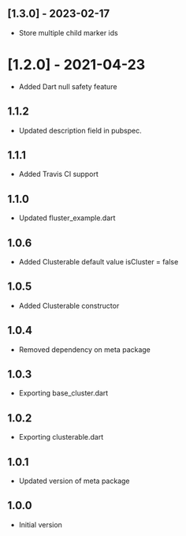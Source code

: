 ## [1.3.0] - 2023-02-17

- Store multiple child marker ids

# [1.2.0] - 2021-04-23

- Added Dart null safety feature

## 1.1.2

- Updated description field in pubspec.

## 1.1.1

- Added Travis CI support

## 1.1.0

- Updated fluster_example.dart

## 1.0.6

- Added Clusterable default value isCluster = false

## 1.0.5

- Added Clusterable constructor

## 1.0.4

- Removed dependency on meta package

## 1.0.3

- Exporting base_cluster.dart

## 1.0.2

- Exporting clusterable.dart

## 1.0.1

- Updated version of meta package

## 1.0.0

- Initial version
